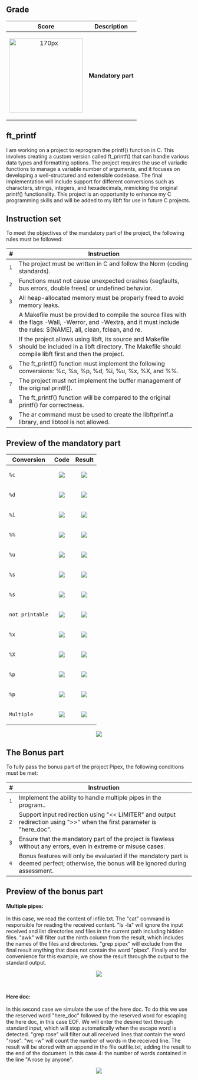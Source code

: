 ## Grade

| **Score**           | **Description**     |
|-----------------------|---------------|
| <p align="center"><img width="200px" alt="170px" src="https://github.com/BishopVK/Cursus-42Madrid/blob/main/lvl1/printf/img/Score_100.png"></p> | **Mandatory part**   |


## ft_printf

I am working on a project to reprogram the printf() function in C. This involves creating a custom version called ft_printf() that can handle various data types and formatting options. The project requires the use of variadic functions to manage a variable number of arguments, and it focuses on developing a well-structured and extensible codebase. The final implementation will include support for different conversions such as characters, strings, integers, and hexadecimals, mimicking the original printf() functionality. This project is an opportunity to enhance my C programming skills and will be added to my libft for use in future C projects.


## Instruction set


To meet the objectives of the mandatory part of the project, the following rules must be followed:

| **#** | **Instruction**                                                                                                                                                         |
| ----- | ----------------------------------------------------------------------------------------------------------------------------------------------------------------------- |
|  `1`  | The project must be written in C and follow the Norm (coding standards).                                                                                                |
|  `2`  | Functions must not cause unexpected crashes (segfaults, bus errors, double frees) or undefined behavior.                                                                |
|  `3`  | All heap-allocated memory must be properly freed to avoid memory leaks.                                                                                                 |
|  `4`  | A Makefile must be provided to compile the source files with the flags -Wall, -Werror, and -Wextra, and it must include the rules: $(NAME), all, clean, fclean, and re. |
|  `5`  | If the project allows using libft, its source and Makefile should be included in a libft directory. The Makefile should compile libft first and then the project.       |
|  `6`  | The ft_printf() function must implement the following conversions: %c, %s, %p, %d, %i, %u, %x, %X, and %%.                                                              |
|  `7`  | The project must not implement the buffer management of the original printf().                                                                                          |
|  `8`  | The ft_printf() function will be compared to the original printf() for correctness.                                                                                     |
|  `9`  | The ar command must be used to create the libftprintf.a library, and libtool is not allowed.                                                                            |


## Preview of the mandatory part

| Conversion  | Code                         | Result                                                 |
| ----------- | ----------------------------------- | ------------------------------------------------------ |
|    `%c`     | <p align="center"><img src="https://github.com/BishopVK/Cursus-42Madrid/blob/main/lvl1/printf/img/char_code.png"></p> | <p align="center"><img src="https://github.com/BishopVK/Cursus-42Madrid/blob/main/lvl1/printf/img/char_result.png"></p> |
|    `%d`     | <p align="center"><img src="https://github.com/BishopVK/Cursus-42Madrid/blob/main/lvl1/printf/img/integer_d_code.png"></p> | <p align="center"><img src="https://github.com/BishopVK/Cursus-42Madrid/blob/main/lvl1/printf/img/integer_d_result.png"></p> |
|    `%i`     | <p align="center"><img src="https://github.com/BishopVK/Cursus-42Madrid/blob/main/lvl1/printf/img/integer_i_code.png"></p> | <p align="center"><img src="https://github.com/BishopVK/Cursus-42Madrid/blob/main/lvl1/printf/img/integer_i_result.png"></p> |
|    `%%`     | <p align="center"><img src="https://github.com/BishopVK/Cursus-42Madrid/blob/main/lvl1/printf/img/percentage_code.png"></p> | <p align="center"><img src="https://github.com/BishopVK/Cursus-42Madrid/blob/main/lvl1/printf/img/percentage_result.png"></p> |
|    `%u`     | <p align="center"><img src="https://github.com/BishopVK/Cursus-42Madrid/blob/main/lvl1/printf/img/unsigned_int_code.png"></p> | <p align="center"><img src="https://github.com/BishopVK/Cursus-42Madrid/blob/main/lvl1/printf/img/unsigned_int_result.png"></p> |
|    `%s`     | <p align="center"><img src="https://github.com/BishopVK/Cursus-42Madrid/blob/main/lvl1/printf/img/string_code.png"></p> | <p align="center"><img src="https://github.com/BishopVK/Cursus-42Madrid/blob/main/lvl1/printf/img/string_result.png"></p> |
|    `%s`     | <p align="center"><img src="https://github.com/BishopVK/Cursus-42Madrid/blob/main/lvl1/printf/img/string_null_code.png"></p> | <p align="center"><img src="https://github.com/BishopVK/Cursus-42Madrid/blob/main/lvl1/printf/img/string_null_result.png"></p> |
|`not printable` | <p align="center"><img src="https://github.com/BishopVK/Cursus-42Madrid/blob/main/lvl1/printf/img/not_printable_code.png"></p> | <p align="center"><img src="https://github.com/BishopVK/Cursus-42Madrid/blob/main/lvl1/printf/img/not_printable_result.png"></p> |
|    `%x`     | <p align="center"><img src="https://github.com/BishopVK/Cursus-42Madrid/blob/main/lvl1/printf/img/lowercase_hexadecimal_code.png"></p> | <p align="center"><img src="https://github.com/BishopVK/Cursus-42Madrid/blob/main/lvl1/printf/img/lowercase_hexadecimal_result.png"></p> |
|    `%X`     | <p align="center"><img src="https://github.com/BishopVK/Cursus-42Madrid/blob/main/lvl1/printf/img/uppercase_hexadecimal_code.png"></p> | <p align="center"><img src="https://github.com/BishopVK/Cursus-42Madrid/blob/main/lvl1/printf/img/uppercase_hexadecimal_result.png"></p> |
|    `%p`     | <p align="center"><img src="https://github.com/BishopVK/Cursus-42Madrid/blob/main/lvl1/printf/img/pointer_code.png"></p> | <p align="center"><img src="https://github.com/BishopVK/Cursus-42Madrid/blob/main/lvl1/printf/img/pointer_result.png"></p> |
|    `%p`     | <p align="center"><img src="https://github.com/BishopVK/Cursus-42Madrid/blob/main/lvl1/printf/img/pointer_void_code.png"></p> | <p align="center"><img src="https://github.com/BishopVK/Cursus-42Madrid/blob/main/lvl1/printf/img/pointer_void_result.png"></p> |
| `Multiple`  | <p align="center"><img src="https://github.com/BishopVK/Cursus-42Madrid/blob/main/lvl1/printf/img/multiple_code.png"></p> | <p align="center"><img src="https://github.com/BishopVK/Cursus-42Madrid/blob/main/lvl1/printf/img/multiple_result.png"></p> |




<p align="center">
<img src="https://github.com/BishopVK/Cursus-42Madrid/blob/main/lvl2/pipex/img/awk.png">
</p>


## The Bonus part

<p>To fully pass the bonus part of the project Pipex, the following conditions must be met:</p>

| **#** | **Instruction**                                                                                                                        |
| ----- | -------------------------------------------------------------------------------------------------------------------------------------- |
|  `1`  | Implement the ability to handle multiple pipes in the program..                                                                        |
|  `2`  | Support input redirection using "<< LIMITER" and output redirection using ">>" when the first parameter is "here_doc".                 |
|  `3`  | Ensure that the mandatory part of the project is flawless without any errors, even in extreme or misuse cases.                         |
|  `4`  | Bonus features will only be evaluated if the mandatory part is deemed perfect; otherwise, the bonus will be ignored during assessment. |


## Preview of the bonus part

**Multiple pipes:**
<br>
<br>
In this case, we read the content of infile.txt. The "cat" command is responsible for reading the received content. "ls -la" will ignore the input received and list directories and files in the current path including hidden files. "awk" will filter out the ninth column from the result, which includes the names of the files and directories. "grep pipex" will exclude from the final result anything that does not contain the word "pipex". Finally and for convenience for this example, we show the result through the output to the standard output.

<p align="center">
<img src="https://github.com/BishopVK/Cursus-42Madrid/blob/main/lvl2/pipex/img/bonus.png">
</p>
<br>


**Here doc:**
<br>
<br>
In this second case we simulate the use of the here doc.
To do this we use the reserved word "here_doc" followed by the reserved word for escaping the here doc, in this case EOF.
We will enter the desired text through standard input, which will stop automatically when the escape word is detected. "grep rose" will filter out all received lines that contain the word "rose". "wc -w" will count the number of words in the received line. The result will be stored with an append in the file outfile.txt, adding the result to the end of the document. In this case 4: the number of words contained in the line "A rose by anyone".

<p align="center">
<img src="https://github.com/BishopVK/Cursus-42Madrid/blob/main/lvl2/pipex/img/here_doc.png">
</p>